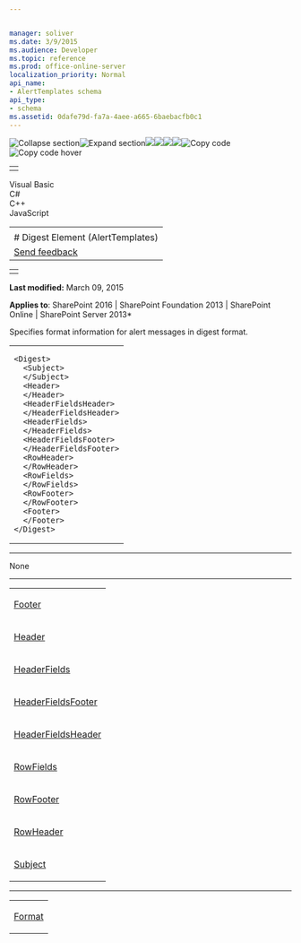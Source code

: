```yaml
---


manager: soliver
ms.date: 3/9/2015
ms.audience: Developer
ms.topic: reference
ms.prod: office-online-server
localization_priority: Normal
api_name:
- AlertTemplates schema
api_type:
- schema
ms.assetid: 0dafe79d-fa7a-4aee-a665-6baebacfb0c1
---
```


![Collapse
section](../icons/collapse_all.gif "Collapse section")![Expand
section](../icons/expand_all.gif "Expand section")![](../icons/collapse_all.gif)![](../icons/expand_all.gif)![](../icons/dropdown.gif)![](../icons/dropdownHover.gif)![Copy
code](../icons/copycode.gif "Copy code")![Copy code
hover](../icons/copycodeHighlight.gif "Copy code hover")
<table>
<tbody>
<tr class="odd">
<td align="left"></td>
</tr>
</tbody>
</table>

Visual Basic  
C\#  
C++  
JavaScript  

<table>
<tbody>
<tr class="odd">
<td align="left"><span id="runningHeaderText"></span></td>
</tr>
<tr class="even">
<td align="left"># Digest Element (AlertTemplates)</td>
</tr>
<tr class="odd">
<td align="left"><span id="headfeedbackarea" class="feedbackhead"><a href="javascript:SubmitFeedback(&#39;docthis@Microsoft.com&#39;,&#39;&#39;,&#39;&#39;,&#39;&#39;,&#39;1.0.18082.1225&#39;,&#39;%0\dThank%20you%20for%20your%20feedback.%20The%20developer%20writing%20teams%20use%20your%20feedback%20to%20improve%20documentation.%20While%20we%20are%20reviewing%20your%20feedback,%20we%20may%20send%20you%20e-mail%20to%20ask%20for%20clarification%20or%20feedback%20on%20a%20solution.%20We%20do%20not%20use%20your%20e-mail%20address%20for%20any%20other%20purpose%20and%20we%20delete%20it%20after%20we%20finish%20our%20review.%0\AFor%20further%20information%20about%20the%20privacy%20policies%20of%20Microsoft,%20please%20see%20http://privacy.microsoft.com/en-us/default.aspx.%0\A%0\d&#39;,&#39;Customer%20feedback&#39;);">Send feedback</a></span></td>
</tr>
</tbody>
</table>

<table>
<colgroup>
<col width="100%" />
</colgroup>
<tbody>
<tr class="odd">
<td align="left"></td>
</tr>
</tbody>
</table>

**Last modified:** March 09, 2015

**Applies to**: SharePoint 2016 | SharePoint Foundation 2013 |
SharePoint Online | SharePoint Server 2013*

Specifies format information for alert messages in digest format.

<span codelanguage="other"></span>
<table>
<colgroup>
<col width="100%" />
</colgroup>
<tbody>
<tr class="odd">
<td align="left"><pre><code>&lt;Digest&gt;
  &lt;Subject&gt;
  &lt;/Subject&gt;
  &lt;Header&gt;
  &lt;/Header&gt;
  &lt;HeaderFieldsHeader&gt;
  &lt;/HeaderFieldsHeader&gt;
  &lt;HeaderFields&gt;
  &lt;/HeaderFields&gt;
  &lt;HeaderFieldsFooter&gt;
  &lt;/HeaderFieldsFooter&gt;
  &lt;RowHeader&gt;
  &lt;/RowHeader&gt;
  &lt;RowFields&gt;
  &lt;/RowFields&gt;
  &lt;RowFooter&gt;
  &lt;/RowFooter&gt;
  &lt;Footer&gt;
  &lt;/Footer&gt;
&lt;/Digest&gt;</code></pre></td>
</tr>
</tbody>
</table>


-----------------------------------------------------------------------------------------------------------------------------------------------------------------------------------------------

None


---------------------------------------------------------------------------------------------------------------------------------------------------------------------------------------------------

<table>
<colgroup>
<col width="100%" />
</colgroup>
<tbody>
<tr class="odd">
<td align="left"><p><a href="footer-element-alerttemplates.htm">Footer</a></p></td>
</tr>
<tr class="even">
<td align="left"><p><a href="header-element-alerttemplates.htm">Header</a></p></td>
</tr>
<tr class="odd">
<td align="left"><p><a href="headerfields-element-alerttemplates.htm">HeaderFields</a></p></td>
</tr>
<tr class="even">
<td align="left"><p><a href="headerfieldsfooter-element-alerttempaltes.htm">HeaderFieldsFooter</a></p></td>
</tr>
<tr class="odd">
<td align="left"><p><a href="headerfieldsheader-element-alerttempaltes.htm">HeaderFieldsHeader</a></p></td>
</tr>
<tr class="even">
<td align="left"><p><a href="rowfields-element-alerttemplates.htm">RowFields</a></p></td>
</tr>
<tr class="odd">
<td align="left"><p><a href="rowfooter-element-alerttemplates.htm">RowFooter</a></p></td>
</tr>
<tr class="even">
<td align="left"><p><a href="rowheader-element-alerttemplates.htm">RowHeader</a></p></td>
</tr>
<tr class="odd">
<td align="left"><p><a href="subject-element-alerttemplates.htm">Subject</a></p></td>
</tr>
</tbody>
</table>


---------------------------------------------------------------------------------------------------------------------------------------------------------------------------------------------------

<table>
<colgroup>
<col width="100%" />
</colgroup>
<tbody>
<tr class="odd">
<td align="left"><p><a href="format-element-alerttemplates.htm">Format</a></p></td>
</tr>
</tbody>
</table>








